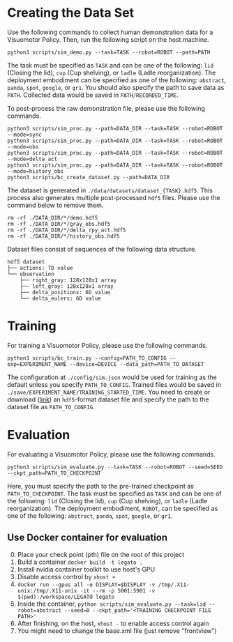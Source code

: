 # Creating the Data Set
Use the following commands to collect human demonstration data for a Visuomotor Policy. Then, run the following script on the host machine.
```
python3 scripts/sim_demo.py --task=TASK --robot=ROBOT --path=PATH
```
The task must be specified as `TASK` and can be one of the following: `lid` (Closing the lid), `cup` (Cup shelving), or `ladle` (Ladle reorganization). The deployment embodiment can be specified as one of the following: `abstract`, `panda`, `spot`, `google`, or `gr1`. You should also specify the path to save data as `PATH`. Collected data would be saved in `PATH/RECORDED_TIME`.

To post-process the raw demonstration file, please use the following commands.
```
python3 scripts/sim_proc.py --path=DATA_DIR --task=TASK --robot=ROBOT --mode=sync
python3 scripts/sim_proc.py --path=DATA_DIR --task=TASK --robot=ROBOT --mode=obs
python3 scripts/sim_proc.py --path=DATA_DIR --task=TASK --robot=ROBOT --mode=delta_act
python3 scripts/sim_proc.py --path=DATA_DIR --task=TASK --robot=ROBOT --mode=history_obs
python3 scripts/bc_create_dataset.py --path=DATA_DIR
```
The dataset is generated in `./data/datasets/dataset_{TASK}.hdf5`. This process also generates multiple post-processed `hdf5` files. Please use the command below to remove them.
```
rm -rf ./DATA_DIR/*/demo.hdf5
rm -rf ./DATA_DIR/*/gray_obs.hdf5
rm -rf ./DATA_DIR/*/delta_rpy_act.hdf5
rm -rf ./DATA_DIR/*/history_obs.hdf5
```
Dataset files consist of sequences of the following data structure.
```
hdf5 dataset
├── actions: 7D value
└── observation
    ├── right_gray: 128x128x1 array
    ├── left_gray: 128x128x1 array
    ├── delta_positions: 6D value
    └── delta_eulers: 6D value
```

# Training
For training a Visuomotor Policy, please use the following commands.
```
python3 scripts/bc_train.py --config=PATH_TO_CONFIG --exp=EXPERIMENT_NAME --device=DEVICE --data_path=PATH_TO_DATASET
```
The configuration at `./config/sim.json` would be used for training as the default unless you specify `PATH_TO_CONFIG`. Trained files would be saved in `./save/EXPERIMENT_NAME/TRAINING_STARTED_TIME`. You need to create or download ([link](https://utexas.box.com/s/5twb8okdnfr2uhyf4fj3bh5ohu4w3o4r)) an `hdf5`-format dataset file and specify the path to the dataset file as `PATH_TO_CONFIG`.

# Evaluation
For evaluating a Visuomotor Policy, please use the following commands.
```
python3 scripts/sim_evaluate.py --task=TASK --robot=ROBOT --seed=SEED --ckpt_path=PATH_TO_CHECKPOINT
```
Here, you must specify the path to the pre-trained checkpoint as `PATH_TO_CHECKPOINT`. The task must be specified as `TASK` and can be one of the following: `lid` (Closing the lid), `cup` (Cup shelving), or `ladle` (Ladle reorganization). The deployment embodiment, `ROBOT`, can be specified as one of the following: `abstract`, `panda`, `spot`, `google`, or `gr1`.

## Use Docker container for evaluation
0. Place your check point (pth) file on the root of this project
1. Build a container `docker build -t legato .`
2. Install nvidia container toolkit to use host's GPU
3. Disable access control by `xhost +`
4. `docker run --gpus all -e DISPLAY=$DISPLAY -v /tmp/.X11-unix:/tmp/.X11-unix -it --rm -p 5901:5901 -v $(pwd):/workspace/LEGATO legato`
5. Inside the container, `python scripts/sim_evaluate.py --task=lid --robot=abstract --seed=0 --ckpt_path='<TRAINING CHECKPOINT FILE PATH>'`
6. After finishing, on the host, `xhost -` to enable access control again
7. You might need to change the base.xml file (just remove "frontview")
